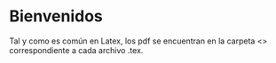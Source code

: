 # Bienvenidos

Tal y como es común en Latex, los pdf se encuentran en la carpeta <<build>> correspondiente a cada archivo .tex.
